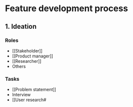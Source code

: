 # Feature development process
## 1. Ideation
### Roles
- [[Stakeholder]]
- [[Product manager]]
- [[Researcher]]
- Others
### Tasks
- [[Problem statement]]
- Interview
- [[User research#
